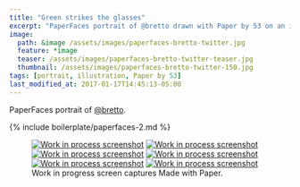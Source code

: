 ```yaml
---
title: "Green strikes the glasses"
excerpt: "PaperFaces portrait of @bretto drawn with Paper by 53 on an iPad."
image: 
  path: &image /assets/images/paperfaces-bretto-twitter.jpg 
  feature: *image
  teaser: /assets/images/paperfaces-bretto-twitter-teaser.jpg
  thumbnail: /assets/images/paperfaces-bretto-twitter-150.jpg
tags: [portrait, illustration, Paper by 53]
last_modified_at: 2017-01-17T14:45:13-05:00
---
```


PaperFaces portrait of [@bretto](https://twitter.com/bretto).

{% include boilerplate/paperfaces-2.md %}

<figure class="third">
	<a href="/assets/images/paperfaces-bretto-process-1-lg.jpg"><img src="/assets/images/paperfaces-bretto-process-1-600.jpg" alt="Work in process screenshot"></a>
	<a href="/assets/images/paperfaces-bretto-process-2-lg.jpg"><img src="/assets/images/paperfaces-bretto-process-2-600.jpg" alt="Work in process screenshot"></a>
	<a href="/assets/images/paperfaces-bretto-process-3-lg.jpg"><img src="/assets/images/paperfaces-bretto-process-3-600.jpg" alt="Work in process screenshot"></a>
	<a href="/assets/images/paperfaces-bretto-process-4-lg.jpg"><img src="/assets/images/paperfaces-bretto-process-4-600.jpg" alt="Work in process screenshot"></a>
	<a href="/assets/images/paperfaces-bretto-process-5-lg.jpg"><img src="/assets/images/paperfaces-bretto-process-5-600.jpg" alt="Work in process screenshot"></a>
	<a href="/assets/images/paperfaces-bretto-process-6-lg.jpg"><img src="/assets/images/paperfaces-bretto-process-6-600.jpg" alt="Work in process screenshot"></a>
	<figcaption>Work in progress screen captures Made with Paper.</figcaption>
</figure>
